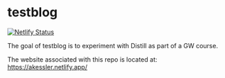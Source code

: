 
# testblog

<!-- badges: start -->

[![Netlify Status](https://api.netlify.com/api/v1/badges/08efb6c8-5c96-46ae-b569-33b8a6ade11d/deploy-status)](https://app.netlify.com/sites/akessler/deploys)

<!-- badges: end -->

The goal of testblog is to experiment with Distill as part of a GW course.  
  
The website associated with this repo is located at:   
https://akessler.netlify.app/


